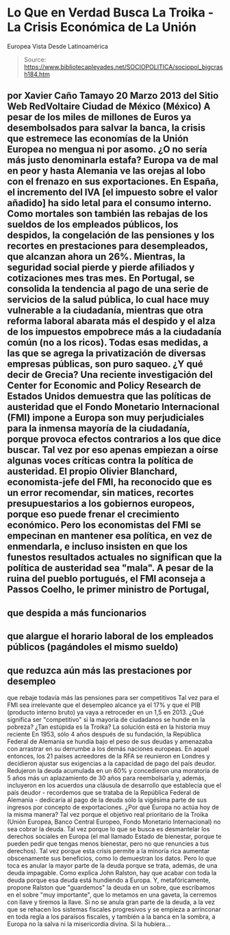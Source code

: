 # Lo Que en Verdad Busca La Troika - La Crisis Económica de La Unión 
Europea Vista Desde Latinoamérica

> Source: https://www.bibliotecapleyades.net/SOCIOPOLITICA/sociopol_bigcrash184.htm

por Xavier Caño Tamayo
20 Marzo 2013
del Sitio Web
RedVoltaire
Ciudad de México
(México)
A pesar de los miles de
millones de Euros ya desembolsados
para salvar la banca, la
crisis que estremece las economías
de la Unión Europea no
mengua ni por asomo.
¿O no sería más justo
denominarla estafa?
Europa va de mal en peor y hasta Alemania ve las
orejas al lobo con el frenazo en sus exportaciones.
En España, el incremento del IVA [el impuesto
sobre el valor añadido] ha sido letal para el consumo interno. Como mortales
son también las rebajas de los sueldos de los empleados públicos, los
despidos, la congelación de las pensiones y los recortes en prestaciones
para desempleados, que alcanzan ahora un 26%.
Mientras, la seguridad social pierde y pierde
afiliados y cotizaciones mes tras mes.
En Portugal, se consolida la tendencia al pago de una serie de servicios de
la salud pública, lo cual hace muy vulnerable a la ciudadanía, mientras que
otra reforma laboral abarata más el despido y el alza de los impuestos
empobrece más a la ciudadanía común (no a los ricos).
Todas esas medidas, a las que se agrega la
privatización de diversas empresas públicas, son puro saqueo.
¿Y qué decir de Grecia?
Una reciente investigación del Center for Economic and Policy Research de
Estados Unidos demuestra que las políticas de austeridad que
el Fondo
Monetario Internacional (FMI) impone a Europa son muy perjudiciales para la
inmensa mayoría de la ciudadanía, porque provoca efectos contrarios a los
que dice buscar.
Tal vez por eso apenas empiezan a oírse algunas
voces críticas contra la política de austeridad.
El propio Olivier Blanchard, economista-jefe del FMI, ha reconocido que es
un error recomendar, sin matices, recortes presupuestarios a los gobiernos
europeos, porque eso puede frenar el crecimiento económico.
Pero los economistas del FMI se empecinan en
mantener esa política, en vez de enmendarla, e incluso insisten en que los
funestos resultados actuales no significan que la política de austeridad sea
"mala".
A pesar de la ruina del pueblo portugués, el FMI
aconseja a Passos Coelho, le primer ministro de Portugal,
-
que despida a más
funcionarios
-
que alargue el horario laboral de los empleados públicos (pagándoles
el mismo sueldo)
-
que reduzca aún más las prestaciones por desempleo
-
que rebaje todavía más las pensiones
para ser competitivos
Tal vez para el FMI sea irrelevante que el desempleo alcance ya el 17% y que
el PIB (producto interno bruto) ya vaya a retroceder en un 1,5 en 2013.
¿Qué
significa ser "competitivo" si la mayoría de ciudadanos se hunde en la
pobreza?
¿Tan estúpida es la
Troika?
La solución está en la historia muy reciente
En 1953, sólo 4 años después de su fundación, la República Federal de
Alemania se hundía bajo el peso de sus deudas y amenazaba con arrastrar en
su derrumbe a los demás naciones europeas.
En aquel entonces, los 21 países acreedores de
la RFA se reunieron en Londres y decidieron ajustar sus exigencias a la
capacidad de pago del país deudor.
Redujeron la deuda acumulada en un 60% y
concedieron una moratoria de 5 años más un aplazamiento de 30 años para
reembolsarla y, además, incluyeron en los acuerdos una cláusula de
desarrollo que establecía que el país deudor - recordemos que se trataba de
la República Federal de Alemania - dedicaría al pago de la deuda sólo la
vigésima parte de sus ingresos por concepto de exportaciones.
¿Por qué Europa no
actúa hoy de la misma manera?
Tal vez porque el objetivo real prioritario de la Troika (Unión
Europea, Banco Central Europeo, Fondo Monetario Internacional) no sea cobrar la
deuda.
Tal vez porque lo que se busca es desmantelar los derechos sociales
en Europa (el mal llamado Estado de bienestar, porque te pueden pedir que
tengas menos bienestar, pero no que renuncies a tus derechos). Tal vez
porque esta crisis permite a la minoría rica aumentar obscenamente sus
beneficios, como lo demuestran los datos.
Pero lo que toca es anular la mayor parte de la deuda porque se trata,
además, de una deuda impagable.
Como explica
John Ralston, hay que acabar
con toda la deuda porque esa deuda está hundiendo a Europa. Y,
metafóricamente, propone Ralston que "guardemos" la deuda en un sobre, que
escribamos en el sobre "muy importante", que lo metamos en una gaveta, la
cerremos con llave y
tiremos la llave.
Si no se anula gran parte de la deuda, a la vez que se rehacen los sistemas
fiscales progresivos y se empieza a arrinconar en toda regla a los paraísos
fiscales, y también a la banca en la sombra, a Europa no la salva ni la
misericordia divina. Si la hubiera...
